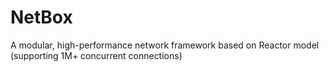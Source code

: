 # NetBox
A modular, high-performance network framework based on Reactor model (supporting 1M+ concurrent connections)
